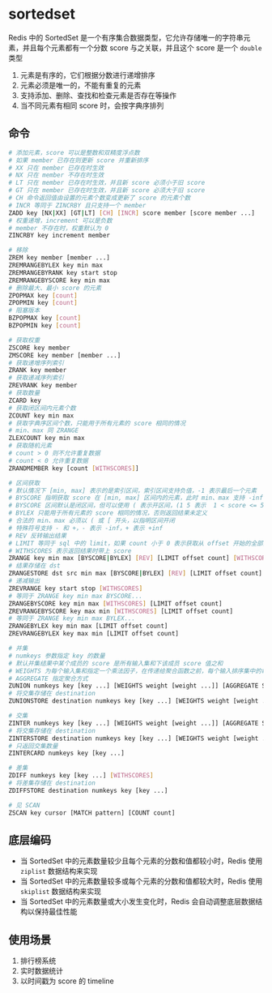 # sortedset

Redis 中的  SortedSet 是一个有序集合数据类型，它允许存储唯一的字符串元素，并且每个元素都有一个分数 score 与之关联，并且这个 score 是一个 `double` 类型

1. 元素是有序的，它们根据分数进行递增排序
2. 元素必须是唯一的，不能有重复的元素
3. 支持添加、删除、查找和检查元素是否存在等操作
4. 当不同元素有相同 score 时，会按字典序排列

## 命令

```sh
# 添加元素，score 可以是整数和双精度浮点数
# 如果 member 已存在则更新 score 并重新排序
# XX 只在 member 已存在时生效
# NX 只在 member 不存在时生效
# LT 只在 member 已存在时生效，并且新 score 必须小于旧 score
# GT 只在 member 已存在时生效，并且新 score 必须大于旧 score
# CH 命令返回值由设置的元素个数变成更新了 score 的元素个数
# INCR 等同于 ZINCRBY 且只支持一个 member
ZADD key [NX|XX] [GT|LT] [CH] [INCR] score member [score member ...]
# 权重递增，increment 可以是负数
# member 不存在时，权重默认为 0
ZINCRBY key increment member

# 移除
ZREM key member [member ...]
ZREMRANGEBYLEX key min max
ZREMRANGEBYRANK key start stop
ZREMRANGEBYSCORE key min max
# 删除最大、最小 score 的元素
ZPOPMAX key [count]
ZPOPMIN key [count]
# 阻塞版本
BZPOPMAX key [count]
BZPOPMIN key [count]

# 获取权重
ZSCORE key member
ZMSCORE key member [member ...]
# 获取递增序列索引
ZRANK key member
# 获取递减序列索引
ZREVRANK key member
# 获取数量
ZCARD key
# 获取闭区间内元素个数
ZCOUNT key min max
# 获取字典序区间个数，只能用于所有元素的 score 相同的情况
# min、max 同 ZRANGE
ZLEXCOUNT key min max
# 获取随机元素
# count > 0 则不允许重复数据
# count < 0 允许重复数据
ZRANDMEMBER key [count [WITHSCORES]]

# 区间获取
# 默认情况下 [min, max] 表示的是索引区间，索引区间支持负值，-1 表示最后一个元素
# BYSCORE 指明获取 score 在 [min, max] 区间内的元素，此时 min、max 支持 -inf 和 +inf
# BYSCORE 区间默认是闭区间，但可以使用 ( 表示开区间，(1 5 表示  1 < score <= 5，(5 (10 表示 5 < score < 10
# BYLEX 只能用于所有元素的 score 相同的情况，否则返回结果未定义
# 合法的 min、max 必须以 ( 或 [ 开头，以指明区间开闭
# 特殊符号支持 - 和 +，- 表示 -inf，+ 表示 +inf
# REV 反转输出结果
# LIMIT 等同于 sql 中的 limit，如果 count 小于 0 表示获取从 offset 开始的全部元素
# WITHSCORES 表示返回结果时带上 score
ZRANGE key min max [BYSCORE|BYLEX] [REV] [LIMIT offset count] [WITHSCORES]
# 结果存储在 dst
ZRANGESTORE dst src min max [BYSCORE|BYLEX] [REV] [LIMIT offset count]
# 递减输出
ZREVRANGE key start stop [WITHSCORES]
# 等同于 ZRANGE key min max BYSCORE...
ZRANGEBYSCORE key min max [WITHSCORES] [LIMIT offset count]
ZREVRANGEBYSCORE key max min [WITHSCORES] [LIMIT offset count]
# 等同于 ZRANGE key min max BYLEX...
ZRANGEBYLEX key min max [LIMIT offset count]
ZREVRANGEBYLEX key max min [LIMIT offset count]

# 并集
# numkeys 参数指定 key 的数量
# 默认并集结果中某个成员的 score 是所有输入集和下该成员 score 值之和
# WEIGHTS 为每个输入集和指定一个乘法因子，在传递给聚合函数之前，每个输入排序集中的每个元素的分数都要乘以这个因子。当权重未给定时，乘法因子默认为1
# AGGREGATE 指定聚合方式
ZUNION numkeys key [key ...] [WEIGHTS weight [weight ...]] [AGGREGATE SUM|MIN|MAX] [WITHSCORES]
# 将交集存储在 destination
ZUNIONSTORE destination numkeys key [key ...] [WEIGHTS weight [weight ...]] [AGGREGATE SUM|MIN|MAX]

# 交集
ZINTER numkeys key [key ...] [WEIGHTS weight [weight ...]] [AGGREGATE SUM|MIN|MAX] [WITHSCORES]
# 将交集存储在 destination
ZINTERSTORE destination numkeys key [key ...] [WEIGHTS weight [weight ...]] [AGGREGATE SUM|MIN|MAX]
# 只返回交集数量
ZINTERCARD numkeys key [key ...]

# 差集
ZDIFF numkeys key [key ...] [WITHSCORES]
# 将差集存储在 destination
ZDIFFSTORE destination numkeys key [key ...]

# 见 SCAN
ZSCAN key cursor [MATCH pattern] [COUNT count]
```

## 底层编码

- 当 SortedSet 中的元素数量较少且每个元素的分数和值都较小时，Redis 使用 `ziplist` 数据结构来实现 
- 当 SortedSet 中的元素数量较多或每个元素的分数和值都较大时，Redis 使用 `skiplist` 数据结构来实现 
- 当 SortedSet 中的元素数量或大小发生变化时，Redis 会自动调整底层数据结构以保持最佳性能

## 使用场景

1. 排行榜系统
2. 实时数据统计
3. 以时间戳为 score 的 timeline

